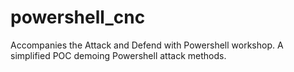 # powershell_cnc
Accompanies the Attack and Defend with Powershell workshop.  A simplified POC demoing Powershell attack methods.
